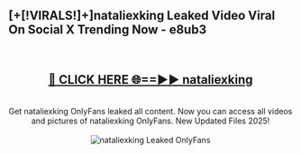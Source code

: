 <h2>[+[!VIRALS!]+]nataliexking Leaked Video Viral On Social X Trending Now - e8ub3</h2>
<br>
<div align="center">
<h2><a href="https://libra.edu.pl?nataliexking" rel="nofollow">🔴 CLICK HERE 🌐==►► nataliexking</a></h2>
<br>
Get nataliexking OnlyFans leaked all content. Now you can access all videos and pictures of nataliexking OnlyFans. New Updated Files 2025!
<br>
<br>
<a href="https://libra.edu.pl?nataliexking" rel="nofollow" data-target="animated-image.originalLink"><img src="https://i.ibb.co.com/WyWwxjT/player-gif2.gif" alt="nataliexking Leaked OnlyFans" style="max-width: 100%; display: inline-block;" data-target="animated-image.originalImage"></a>
</div>
<br>